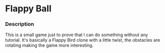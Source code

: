 # Flappy Ball
### Description
This is a small game just to prove that I can do something without any tutorial. It's basically a Flappy Bird clone with a little twist, the obstacles are rotating making the game more interesting.
